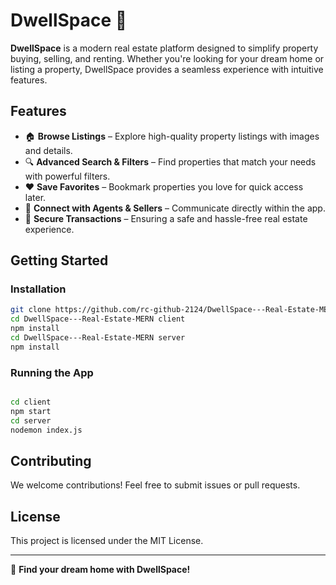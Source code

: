 # DwellSpace 🏡

**DwellSpace** is a modern real estate platform designed to simplify property buying, selling, and renting. Whether you're looking for your dream home or listing a property, DwellSpace provides a seamless experience with intuitive features.

## Features

- 🏠 **Browse Listings** – Explore high-quality property listings with images and details.
- 🔍 **Advanced Search & Filters** – Find properties that match your needs with powerful filters.
- ❤️ **Save Favorites** – Bookmark properties you love for quick access later.
- 💬 **Connect with Agents & Sellers** – Communicate directly within the app.
- 🔐 **Secure Transactions** – Ensuring a safe and hassle-free real estate experience.

## Getting Started

### Installation

```sh
git clone https://github.com/rc-github-2124/DwellSpace---Real-Estate-MERN.git
cd DwellSpace---Real-Estate-MERN client
npm install
cd DwellSpace---Real-Estate-MERN server
npm install
```

### Running the App

```sh

cd client
npm start
cd server 
nodemon index.js
```

## Contributing
We welcome contributions! Feel free to submit issues or pull requests.

## License
This project is licensed under the MIT License.

---
🚀 **Find your dream home with DwellSpace!**
